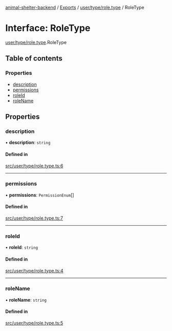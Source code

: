 [animal-shelter-backend](../README.md) / [Exports](../modules.md) / [user/type/role.type](../modules/user_type_role_type.md) / RoleType

# Interface: RoleType

[user/type/role.type](../modules/user_type_role_type.md).RoleType

## Table of contents

### Properties

- [description](user_type_role_type.RoleType.md#description)
- [permissions](user_type_role_type.RoleType.md#permissions)
- [roleId](user_type_role_type.RoleType.md#roleid)
- [roleName](user_type_role_type.RoleType.md#rolename)

## Properties

### description

• **description**: `string`

#### Defined in

[src/user/type/role.type.ts:6](https://github.com/B4LiN7/animal-shelter-backend/blob/5a6ce9f/src/user/type/role.type.ts#L6)

___

### permissions

• **permissions**: `PermissionEnum`[]

#### Defined in

[src/user/type/role.type.ts:7](https://github.com/B4LiN7/animal-shelter-backend/blob/5a6ce9f/src/user/type/role.type.ts#L7)

___

### roleId

• **roleId**: `string`

#### Defined in

[src/user/type/role.type.ts:4](https://github.com/B4LiN7/animal-shelter-backend/blob/5a6ce9f/src/user/type/role.type.ts#L4)

___

### roleName

• **roleName**: `string`

#### Defined in

[src/user/type/role.type.ts:5](https://github.com/B4LiN7/animal-shelter-backend/blob/5a6ce9f/src/user/type/role.type.ts#L5)
